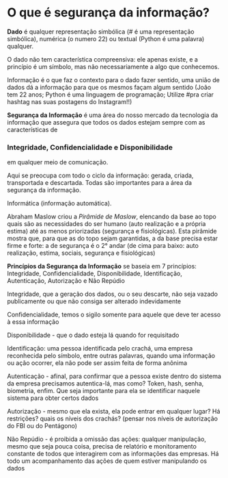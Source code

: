 # O que é segurança da informação?

**Dado** é qualquer representação simbólica (# é uma representação simbólica), numérica (o numero 22) ou textual (Python é uma palavra) qualquer.

O dado não tem característica compreensiva: ele apenas existe, e a princípio é um símbolo, mas não necessariamente a algo que conhecemos.

Informação é o que faz o contexto para o dado fazer sentido, uma união de dados dá a informação para que os mesmos façam algum sentido (João tem 22 anos; Python é uma linguagem de programação; Utilize #pra criar hashtag nas suas postagens do Instagram!!)

**Segurança da Informação** é uma área do nosso mercado da tecnologia da informação que assegura que todos os dados estejam sempre com as características de 

### Integridade, Confidencialidade e Disponibilidade

 em qualquer meio de comunicação.

Aqui se preocupa com todo o ciclo da informação: gerada, criada, transportada e descartada. Todas são importantes para a área da segurança da informação. 

Informática (informação automática).

Abraham Maslow criou a *Pirâmide de Maslow*, elencando da base ao topo quais são as necessidades do ser humano (auto realização e a própria estima) até as menos priorizadas (segurança e fisiológicas). Esta pirâmide mostra que, para que as do topo sejam garantidas, a da base precisa estar firme e forte: a de segurança é o 2° andar (de cima para baixo: auto realização, estima, sociais, segurança e fisiológicas)

**Princípios da Segurança da Informação** se baseia em 7 princípios: Integridade, Confidencialidade, Disponibilidade, Identificação, Autenticação, Autorização e Não Repúdio

Integridade, que a geração dos dados, ou o seu descarte, não seja vazado publicamente ou que não consiga ser alterado indevidamente

Confidencialidade, temos o sigilo somente para aquele que deve ter acesso à essa informação

Disponibilidade -  que o dado esteja lá quando for requisitado

Identificação: uma pessoa identificada pelo crachá, uma empresa reconhecida pelo símbolo, entre outras palavras, quando uma informação ou ação ocorrer, ela não pode ser assim feita de forma anônima

Autenticação - afinal, para confirmar que a pessoa existe dentro do sistema da empresa precisamos autentica-lá, mas como? Token, hash, senha, biometria, enfim. Que seja importante para ela se identificar naquele sistema para obter certos dados

Autorização - mesmo que ela exista, ela pode entrar em qualquer lugar? Há restrições? quais os níveis dos crachás? (pensar nos níveis de autorização do FBI ou do Pentágono)

Não Repúdio - é proibida a omissão das ações: qualquer manipulação, mesmo que seja pouca coisa, precisa de relatório e monitoramento constante de todos que interagirem com as informações das empresas. Há todo um acompanhamento das ações de quem estiver manipulando os dados

